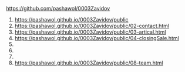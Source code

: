 

<https://github.com/pashawol/0003Zavidov>
1. <https://pashawol.github.io/0003Zavidov/public>
1. <https://pashawol.github.io/0003Zavidov/public/02-contact.html>
1. <https://pashawol.github.io/0003Zavidov/public/03-artical.html>
1. <https://pashawol.github.io/0003Zavidov/public/04-closingSale.html>
1. 
1. 
1. 
1. <https://pashawol.github.io/0003Zavidov/public/08-team.html>